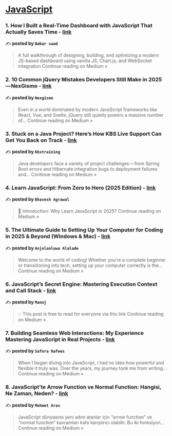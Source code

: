 
<h1><a href=https://medium.com/tag/javascript-development/recommended target="_blank" rel="noopener noreferrer">JavaScript</a></h1>
<h3>1. How I Built a Real-Time Dashboard with JavaScript That Actually Saves Time - <a href="https://medium.com/@sa82912045/how-i-built-a-real-time-dashboard-with-javascript-that-actually-saves-time-3c8b9053cc3f?source=rss------javascript_development-5" target="_blank" rel="noopener noreferrer">link</a></h3>

✍️ **posted by `Babar saad`**

<blockquote>A full walkthrough of designing, building, and optimizing a modern JS-based dashboard using vanilla JS, Chart.js, and WebSocket integration
Continue reading on Medium »</blockquote>

<h3>2. 10 Common jQuery Mistakes Developers Still Make in 2025 — NexGismo - <a href="https://medium.com/@nexgismo/10-common-jquery-mistakes-developers-still-make-in-2025-nexgismo-e8721b05a4c0?source=rss------javascript_development-5" target="_blank" rel="noopener noreferrer">link</a></h3>

✍️ **posted by `Nexgismo`**

<blockquote>Even in a world dominated by modern JavaScript frameworks like React, Vue, and Svelte, jQuery still quietly powers a massive number of…
Continue reading on Medium »</blockquote>

<h3>3. Stuck on a Java Project? Here’s How KBS Live Support Can Get You Back on Track - <a href="https://medium.com/@kbstrainingsocial/java-project-support-live-3a7d7fa2b3b9?source=rss------javascript_development-5" target="_blank" rel="noopener noreferrer">link</a></h3>

✍️ **posted by `Kbstraining`**

<blockquote>Java developers face a variety of project challenges — from Spring Boot errors and Hibernate integration bugs to deployment failures and…
Continue reading on Medium »</blockquote>

<h3>4. Learn JavaScript: From Zero to Hero (2025 Edition) - <a href="https://medium.com/@Bhavesh-Agrawal/learn-javascript-from-zero-to-hero-2025-edition-cca47aa71242?source=rss------javascript_development-5" target="_blank" rel="noopener noreferrer">link</a></h3>

✍️ **posted by `Bhavesh Agrawal`**

<blockquote>🚀 Introduction: Why Learn JavaScript in 2025?
Continue reading on Medium »</blockquote>

<h3>5. The Ultimate Guide to Setting Up Your Computer for Coding in 2025 & Beyond (Windows & Mac) - <a href="https://medium.com/@Dev_HayJay/the-ultimate-guide-to-setting-up-your-computer-for-coding-in-2025-beyond-windows-mac-701ea89fec90?source=rss------javascript_development-5" target="_blank" rel="noopener noreferrer">link</a></h3>

✍️ **posted by `Anjolaoluwa Alalade`**

<blockquote>Welcome to the world of coding! Whether you’re a complete beginner or transitioning into tech, setting up your computer correctly is the…
Continue reading on Medium »</blockquote>

<h3>6.  JavaScript’s Secret Engine: Mastering Execution Context and Call Stack - <a href="https://medium.com/@manoj03.work/javascripts-secret-engine-mastering-execution-context-and-call-stack-acd60a67edc9?source=rss------javascript_development-5" target="_blank" rel="noopener noreferrer">link</a></h3>

✍️ **posted by `Manoj`**

<blockquote>💡 This post is free to read for everyone via this link
Continue reading on Medium »</blockquote>

<h3>7. Building Seamless Web Interactions: My Experience Mastering JavaScript in Real Projects - <a href="https://medium.com/@saforanafees02/building-seamless-web-interactions-my-experience-mastering-javascript-in-real-projects-6108a0416f90?source=rss------javascript_development-5" target="_blank" rel="noopener noreferrer">link</a></h3>

✍️ **posted by `Safora Nafees`**

<blockquote>When I began diving into JavaScript, I had no idea how powerful and flexible it truly was. Over the years, my journey took me from writing…
Continue reading on Medium »</blockquote>

<h3>8. JavaScript’te Arrow Function ve Normal Function: Hangisi, Ne Zaman, Neden? - <a href="https://arasmehmet.medium.com/javascriptte-arrow-function-ve-normal-function-hangisi-ne-zaman-neden-a22ec477db44?source=rss------javascript_development-5" target="_blank" rel="noopener noreferrer">link</a></h3>

✍️ **posted by `Mehmet Aras`**

<blockquote>JavaScript dünyasına yeni adım atanlar için “arrow function” ve “normal function” kavramları kafa karıştırıcı olabilir. Bu iki fonksiyon…
Continue reading on Medium »</blockquote>

